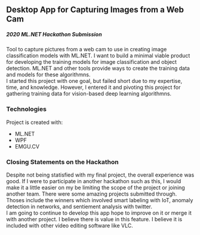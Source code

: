 
## Desktop App for Capturing Images from a Web Cam
##### 2020 ML.NET Hackathon Submission

Tool to capture pictures from a web cam to use in creating image classification models with
ML.NET. I want to build a minimal viable product for developing the training models for image classification 
and object detection. ML.NET and other tools provide ways to create the training data and models for these
algorithmns.  
I started this project with one goal, but failed short due to my expertise, time, and knowledge. However, I 
entered it and pivoting this project for gathering training data for vision-based deep learning algorithmns.    

### Technologies
Project is created with:
* ML.NET
* WPF
* EMGU.CV

### Closing Statements on the Hackathon 
Despite not being statisfied with my final project, the overall experience was good. If I were
to participate in another hackathon such as this, I would make it a little easier on my be limiting the
scope of the project or joining another team. There were some amazing projects submitted through. Thoses 
include the winners which involved smart labeling with IoT, anomaly detection in networks, 
and sentiement analysis with twitter.  
I am going to continue to develop this app hope to improve on it or merge it with another project. I 
believe there is value in this feature. I believe it is included with other video editing software like VLC. 

